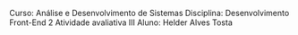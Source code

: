 Curso: Análise e Desenvolvimento de Sistemas
Disciplina: Desenvolvimento Front-End 2
Atividade avaliativa III
Aluno: Helder Alves Tosta
